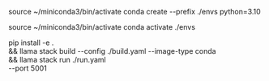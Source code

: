 source ~/miniconda3/bin/activate
conda create --prefix ./envs python=3.10

source ~/miniconda3/bin/activate
conda activate ./envs

pip install -e . \
&& llama stack build --config ./build.yaml --image-type conda \
&& llama stack run ./run.yaml \
  --port 5001
